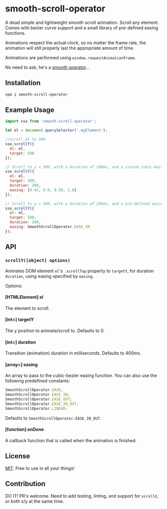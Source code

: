 # smooth-scroll-operator
A dead simple and lightweight smooth scroll animation. Scroll any element. Comes with bezier curve support and a small library of pre-defined easing functions.

Animations respect the actual clock, so no matter the frame rate, the animation will still properly last the appropriate amount of time.

Animations are performed using `window.requestAnimationFrame`.

No need to ask, he's a [smooth operator](https://www.youtube.com/watch?v=4TYv2PhG89A)...

## Installation

```bash
npm i smooth-scroll-operator
```

## Example Usage

```javascript
import sso from 'smooth-scroll-operator';

let el = document.querySelector('.myElement');

//scroll el to 500
sso.scrollY({
  el: el,
  target: 500
});

// Scroll to y = 500, with a duration of 200ms, and a custom cubic-bezier easing function:
sso.scrollY({
  el: el,
  target: 500,
  duration: 200,
  easing: [0.42, 0.0, 0.58, 1.0]
});

// Scroll to y = 500, with a duration of 200ms, and a pre-defined easing function.
sso.scrollY({
  el: el,
  target: 500,
  duration: 200,
  easing: SmoothScrollOperator.EASE_IN
});
```

## API

### `scrollY([object] options)`

Animates DOM element `el`'s `.scrollTop` property to `targetY`, for duration `duration`, using easing specified by `easing`.

Options:

#### [HTMLElement] el

The element to scroll.

#### [int=] targetY

The y position to animate/scroll to. Defaults to 0.

#### [int=] duration

Transition (animation) duration in milliseconds. Defaults to 400ms.

#### [array=] easing

An array to pass to the cubic-bezier easing function. You can also use the following predefined constants:

```javascript
SmoothScrollOperator.EASE;
SmoothScrollOperator.EASE_IN;
SmoothScrollOperator.EASE_OUT;
SmoothScrollOperator.EASE_IN_OUT;
SmoothScrollOperator.LINEAR;
```

Defaults to `SmoothScrollOperator.EASE_IN_OUT`.

#### [function] onDone

A callback function that is called when the animation is finished.

## License

[MIT](https://github.com/mhweiner/mr-router/blob/master/LICENSE). Free to use in all your things!

## Contribution

DO IT! PR's welcome. Need to add testing, linting, and support for `scrollX`, or both x/y at the same time.